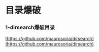 # 目录爆破
### 1-dirsearch爆破目录
[https://github.com/maurosoria/dirsearch](https://github.com/maurosoria/dirsearch)  

